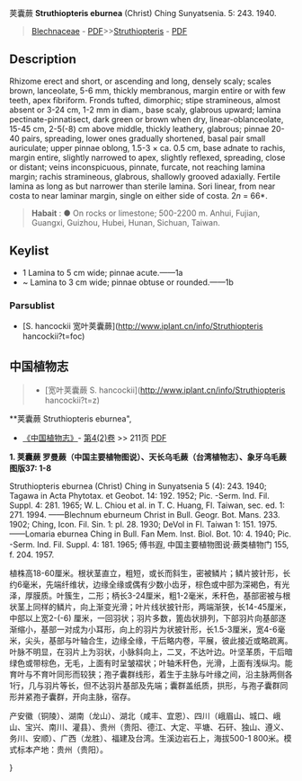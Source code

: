 荚囊蕨 **Struthiopteris eburnea** (Christ) Ching Sunyatsenia. 5: 243. 1940.

> [Blechnaceae](http://www.iplant.cn/info/Blechnaceae?t=foc) - [PDF](http://www.iplant.cn/foc/pdf/Blechnaceae.pdf)>>[Struthiopteris](http://www.iplant.cn/info/Struthiopteris?t=foc) - [PDF](http://www.iplant.cn/foc/pdf/Struthiopteris.pdf)

## Description

Rhizome erect and short, or ascending and long, densely scaly; scales brown, lanceolate, 5-6 mm, thickly membranous, margin entire or with few teeth, apex fibriform. Fronds tufted, dimorphic; stipe stramineous, almost absent or 3-24 cm, 1-2 mm in diam., base scaly, glabrous upward; lamina pectinate-pinnatisect, dark green or brown when dry, linear-oblanceolate, 15-45 cm, 2-5(-8) cm above middle, thickly leathery, glabrous; pinnae 20-40 pairs, spreading, lower ones gradually shortened, basal pair small auriculate; upper pinnae oblong, 1.5-3 × ca. 0.5 cm, base adnate to rachis, margin entire, slightly narrowed to apex, slightly reflexed, spreading, close or distant; veins inconspicuous, pinnate, furcate, not reaching lamina margin; rachis stramineous, glabrous, shallowly grooved adaxially. Fertile lamina as long as but narrower than sterile lamina. Sori linear, from near costa to near laminar margin, single on either side of costa. 2*n* = 66*.


> **Habait** : 
>● On rocks or limestone; 500-2200 m. Anhui, Fujian, Guangxi, Guizhou, Hubei, Hunan, Sichuan, Taiwan.


## Keylist

* 1 Lamina to 5 cm wide; pinnae acute.——1a [](http://www.iplant.cn/info/?t=foc)
* ~ Lamina to 3 cm wide; pinnae obtuse or rounded.——1b [](http://www.iplant.cn/info/?t=foc)

### Parsublist

* [S.  hancockii  宽叶荚囊蕨](http://www.iplant.cn/info/Struthiopteris hancockii?t=foc)

## 中国植物志

> * [宽叶荚囊蕨  S.  hancockii](http://www.iplant.cn/info/Struthiopteris hancockii?t=z)


**荚囊蕨 Struthiopteris eburnea",


* [《中国植物志》](http://www.iplant.cn/frps)- [第4(2)卷](http://www.iplant.cn/frps/vol/4(2)) >> 211页 [PDF](http://www.iplant.cn/frps/pdf/4(2)/211.PDF)

**1. 荚囊蕨 罗曼蕨（中国主要植物图说）、天长乌毛蕨（台湾植物志）、象牙乌毛蕨 图版37: 1-8**

Struthiopteris eburnea (Christ) Ching in Sunyatsenia 5 (4): 243. 1940; Tagawa in Acta Phytotax. et Geobot. 14: 192. 1952; Pic. -Serm. Ind. Fil. Suppl. 4: 281. 1965; W. L. Chiou et al. in T. C. Huang, Fl. Taiwan, sec. ed. 1: 271. 1994. ——Blechnum eburneum Christ in Bull. Geogr. Bot. Mans. 233. 1902; Ching, Icon. Fil. Sin. 1: pl. 28. 1930; DeVol in Fl. Taiwan 1: 151. 1975. ——Lomaria eburnea Ching in Bull. Fan Mem. Inst. Biol. Bot. 10: 4. 1940; Pic. -Serm. Ind. Fil. Suppl. 4: 181. 1965; 傅书遐, 中国主要植物图说·蕨类植物门 155, f. 204. 1957.

植株高18-60厘米。根状茎直立，粗短，或长而斜生，密被鳞片；鳞片披针形，长约6毫米，先端纤维状，边缘全缘或偶有少数小齿牙，棕色或中部为深褐色，有光泽，厚膜质。叶簇生，二形；柄长3-24厘米，粗1-2毫米，禾秆色，基部密被与根状茎上同样的鳞片，向上渐变光滑；叶片线状披针形，两端渐狭，长14-45厘米，中部以上宽2-(-6) 厘米，一回羽状；羽片多数，篦齿状排列，下部羽片向基部逐渐缩小，基部一对成为小耳形，向上的羽片为状披针形，长1.5-3厘米，宽4-6毫米，尖头，基部与叶轴合生，边缘全缘，干后略内卷，平展，彼此接近或略疏离。叶脉不明显，在羽片上为羽状，小脉斜向上，二叉，不达叶边。叶坚革质，干后暗绿色或带棕色，无毛，上面有时呈皱褶状；叶轴禾秆色，光滑，上面有浅纵沟。能育叶与不育叶同形而较狭；孢子囊群线形，着生于主脉与叶缘之间，沿主脉两侧各1行，几与羽片等长，但不达羽片基部及先端；囊群盖纸质，拱形，与孢子囊群同形并紧孢子囊群，开向主脉，宿存。

产安徽（铜陵）、湖南（龙山）、湖北（咸丰、宜恩）、四川（峨眉山、城口、峨山、宝兴、南川、灌县）、贵州（贵阳、德江、大定、平塘、石矸、独山、遵义、务川、安顺）、广西（龙胜）、福建及台湾。生溪边岩石上，海拔500-1 800米。模式标本产地：贵州（贵阳）。

}